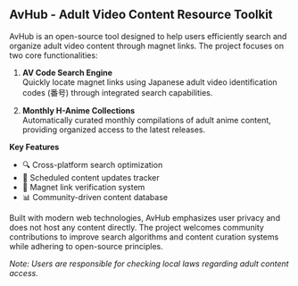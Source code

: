 ## AvHub - Adult Video Content Resource Toolkit

AvHub is an open-source tool designed to help users efficiently search and organize adult video content through magnet links. The project focuses on two core functionalities:

1. **AV Code Search Engine**  
   Quickly locate magnet links using Japanese adult video identification codes (番号) through integrated search capabilities.

2. **Monthly H-Anime Collections**  
   Automatically curated monthly compilations of adult anime content, providing organized access to the latest releases.

**Key Features**  
* 🔍 Cross-platform search optimization  
* 📅 Scheduled content updates tracker  
* 🔗 Magnet link verification system  
* 📊 Community-driven content database

Built with modern web technologies, AvHub emphasizes user privacy and does not host any content directly. The project welcomes community contributions to improve search algorithms and content curation systems while adhering to open-source principles.

*Note: Users are responsible for checking local laws regarding adult content access.*
